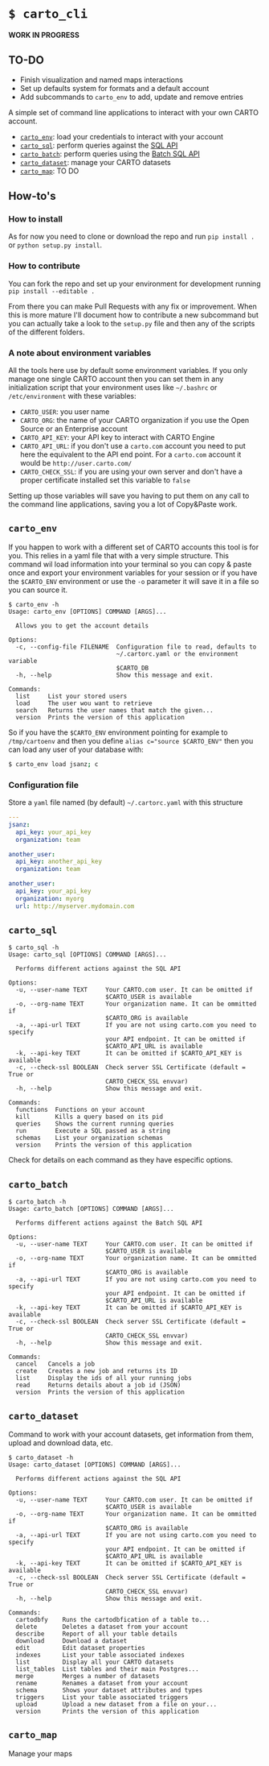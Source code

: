 `$ carto_cli`
=========================

**WORK IN PROGRESS**

## TO-DO

* Finish visualization and named maps interactions
* Set up defaults system for formats and a default account
* Add subcommands to `carto_env` to add, update and remove entries

A simple set of command line applications to interact with your own CARTO account.


* [`carto_env`](#carto_env): load your credentials to interact with your account
* [`carto_sql`](#carto_sql): perform queries against the [SQL API](https://carto.com/docs/carto-engine/sql-api/)
* [`carto_batch`](#carto_batch): perform queries using the [Batch SQL API](https://carto.com/docs/carto-engine/sql-api/batch-queries)
* [`carto_dataset`](#carto_dataset): manage your CARTO datasets
* [`carto_map`](#carto_map): TO DO

## How-to's

### How to install

As for now you need to clone or download the repo and run `pip install .` or `python setup.py install`.

### How to contribute

You can fork the repo and set up your environment for development running `pip install --editable .`

From there you can make Pull Requests with any fix or improvement. When this is more mature I'll document how to contribute a new subcommand but you can actually take a look to the `setup.py` file and then any of the scripts of the different folders.

### A note about environment variables

All the tools here use by default some environment variables. If you only manage one single CARTO account then you can set them in any initialization script that your environment uses like `~/.bashrc` or `/etc/environment` with these variables:

 - `CARTO_USER`: you user name
 - `CARTO_ORG`: the name of your CARTO organization if you use the Open Source or an Enterprise account
 - `CARTO_API_KEY`: your API key to interact with CARTO Engine
 - `CARTO_API_URL`: if you don't use a `carto.com` account you need to put here the equivalent to the API end point. For a `carto.com` account it would be `http://user.carto.com/`
 - `CARTO_CHECK_SSL`: if you are using your own server and don't have a proper certificate installed set this variable to `false`

Setting up those variables will save you having to put them on any call to the command line applications, saving you a lot of Copy&Paste work.

## `carto_env`

If you happen to work with a different set of CARTO accounts this tool is for you. This relies in a yaml file that with a very simple structure. This command wil load information into your terminal so you can copy & paste once and export your environment variables for your session or if you have the `$CARTO_ENV` environment or use the `-o` parameter it will save it in a file so you can source it.

```
$ carto_env -h
Usage: carto_env [OPTIONS] COMMAND [ARGS]...

  Allows you to get the account details

Options:
  -c, --config-file FILENAME  Configuration file to read, defaults to
                              ~/.cartorc.yaml or the environment variable
                              $CARTO_DB
  -h, --help                  Show this message and exit.

Commands:
  list     List your stored users
  load     The user wou want to retrieve
  search   Returns the user names that match the given...
  version  Prints the version of this application
```

So if you have the `$CARTO_ENV` environment pointing for example to `/tmp/cartoenv` and then you define `alias c="source $CARTO_ENV"` then you can load any user of your database with:

```bash
$ carto_env load jsanz; c
```

### Configuration file

Store a `yaml` file named (by default) `~/.cartorc.yaml` with this structure

```yaml
---
jsanz:
  api_key: your_api_key
  organization: team

another_user:
  api_key: another_api_key
  organization: team

another_user:
  api_key: your_api_key
  organization: myorg
  url: http://myserver.mydomain.com
```

## `carto_sql`

```
$ carto_sql -h
Usage: carto_sql [OPTIONS] COMMAND [ARGS]...

  Performs different actions against the SQL API

Options:
  -u, --user-name TEXT     Your CARTO.com user. It can be omitted if
                           $CARTO_USER is available
  -o, --org-name TEXT      Your organization name. It can be ommitted if
                           $CARTO_ORG is available
  -a, --api-url TEXT       If you are not using carto.com you need to specify
                           your API endpoint. It can be omitted if
                           $CARTO_API_URL is available
  -k, --api-key TEXT       It can be omitted if $CARTO_API_KEY is available
  -c, --check-ssl BOOLEAN  Check server SSL Certificate (default = True or
                           CARTO_CHECK_SSL envvar)
  -h, --help               Show this message and exit.

Commands:
  functions  Functions on your account
  kill       Kills a query based on its pid
  queries    Shows the current running queries
  run        Execute a SQL passed as a string
  schemas    List your organization schemas
  version    Prints the version of this application
```

Check for details on each command as they have especific options.

## `carto_batch`

```
$ carto_batch -h
Usage: carto_batch [OPTIONS] COMMAND [ARGS]...

  Performs different actions against the Batch SQL API

Options:
  -u, --user-name TEXT     Your CARTO.com user. It can be omitted if
                           $CARTO_USER is available
  -o, --org-name TEXT      Your organization name. It can be ommitted if
                           $CARTO_ORG is available
  -a, --api-url TEXT       If you are not using carto.com you need to specify
                           your API endpoint. It can be omitted if
                           $CARTO_API_URL is available
  -k, --api-key TEXT       It can be omitted if $CARTO_API_KEY is available
  -c, --check-ssl BOOLEAN  Check server SSL Certificate (default = True or
                           CARTO_CHECK_SSL envvar)
  -h, --help               Show this message and exit.

Commands:
  cancel   Cancels a job
  create   Creates a new job and returns its ID
  list     Display the ids of all your running jobs
  read     Returns details about a job id (JSON)
  version  Prints the version of this application
```

## `carto_dataset`

Command to work with your account datasets, get information from them, upload and
download data, etc.


```
$ carto_dataset -h
Usage: carto_dataset [OPTIONS] COMMAND [ARGS]...

  Performs different actions against the SQL API

Options:
  -u, --user-name TEXT     Your CARTO.com user. It can be omitted if
                           $CARTO_USER is available
  -o, --org-name TEXT      Your organization name. It can be ommitted if
                           $CARTO_ORG is available
  -a, --api-url TEXT       If you are not using carto.com you need to specify
                           your API endpoint. It can be omitted if
                           $CARTO_API_URL is available
  -k, --api-key TEXT       It can be omitted if $CARTO_API_KEY is available
  -c, --check-ssl BOOLEAN  Check server SSL Certificate (default = True or
                           CARTO_CHECK_SSL envvar)
  -h, --help               Show this message and exit.

Commands:
  cartodbfy    Runs the cartodbfication of a table to...
  delete       Deletes a dataset from your account
  describe     Report of all your table details
  download     Download a dataset
  edit         Edit dataset properties
  indexes      List your table associated indexes
  list         Display all your CARTO datasets
  list_tables  List tables and their main Postgres...
  merge        Merges a number of datasets
  rename       Renames a dataset from your account
  schema       Shows your dataset attributes and types
  triggers     List your table associated triggers
  upload       Upload a new dataset from a file on your...
  version      Prints the version of this application

```


## `carto_map`

Manage your maps
